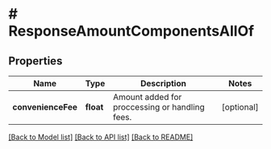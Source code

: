 # # ResponseAmountComponentsAllOf

## Properties

Name | Type | Description | Notes
------------ | ------------- | ------------- | -------------
**convenienceFee** | **float** | Amount added for proccessing or handling fees. | [optional] 

[[Back to Model list]](../../README.md#documentation-for-models) [[Back to API list]](../../README.md#documentation-for-api-endpoints) [[Back to README]](../../README.md)


